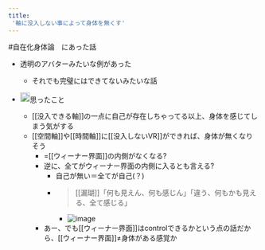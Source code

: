 ```yaml
---
title:
 '軸に没入しない事によって身体を無くす'
---
```


#自在化身体論　にあった話
- 透明のアバターみたいな例があった
    - それでも完璧にはできてないみたいな話

- <img src='https://scrapbox.io/api/pages/blu3mo-public/blu3mo/icon' alt='blu3mo.icon' height="19.5"/>思ったこと
    - [[没入できる軸]]の一点に自己が存在しちゃってる以上、身体を感じてしまう気がする
    - [[空間軸]]や[[時間軸]]に[[没入しないVR]]ができれば、身体が無くなりそう
        - =[[ウィーナー界面]]の内側がなくなる?
        - 逆に、全てがウィーナー界面の内側に入るとも言える?
            - 自己が無い＝全てが自己(？)
            - > [[漏瑚]]「何も見えん、何も感じん」「違う、何もかも見える、全て感じる」
                - ![image](https://gyazo.com/1fd8e8d329de2029d6ed689affe7505a/thumb/1000)
        - あー、でも[[ウィーナー界面]]はcontrolできるかという点の話だから、[[ウィーナー界面]]≠身体がある感覚か